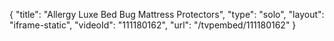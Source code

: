 {
    "title": "Allergy Luxe Bed Bug Mattress Protectors",
    "type": "solo",
    "layout": "iframe-static",
    "videoId": "111180162",
    "url": "\/tvpembed\/111180162"
}